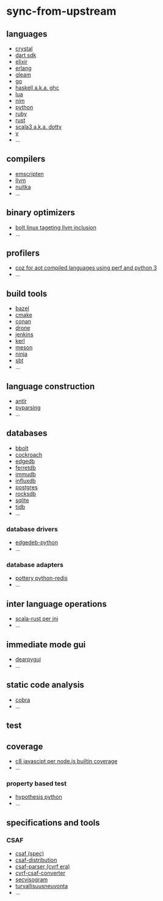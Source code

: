 # sync-from-upstream

## languages

* [crystal](https://github.com/sthagen/crystal-lang-crystal/)
* [dart sdk](https://github.com/sthagen/dart-lang-sdk/)
* [elixir](https://github.com/sthagen/elixir-lang-elixir/)
* [erlang](https://github.com/sthagen/erlang-otp/)
* [gleam](https://github.com/sthagen/gleam-lang-gleam/)
* [go](https://github.com/sthagen/golang-go/)
* [haskell a.k.a. ghc](https://github.com/sthagen/ghc-ghc/)
* [lua](https://github.com/sthagen/lua-lua/)
* [nim](https://github.com/sthagen/nim-lang-Nim/)
* [python](https://github.com/sthagen/python-cpython/)
* [ruby](https://github.com/sthagen/ruby-ruby/)
* [rust](https://github.com/sthagen/rust-lang-rust/)
* [scala3 a.k.a. dotty](https://github.com/sthagen/lampepfl-dotty/)
* [v](https://github.com/sthagen/vlang-v/)
* ...

## compilers

* [emscripten](https://github.com/sthagen/emscripten-core-emscripten)
* [llvm](https://github.com/sthagen/llvm-llvm-project/)
* [nuitka](https://github.com/sthagen/Nuitka-Nuitka/)
*  ...

## binary optimizers

* [bolt linux tageting llvm inclusion](https://github.com/sthagen/facebookincubator-BOLT/)
* ...

## profilers

* [coz for aot compiled languages using perf and python 3](https://github.com/sthagen/plasma-umass-coz/)
* ...

## build tools

* [bazel](https://github.com/sthagen/bazelbuild-bazel/)
* [cmake](https://github.com/sthagen/Kitware-CMake/)
* [conan](https://github.com/sthagen/conan-io-conan/)
* [drone](https://github.com/sthagen/drone-drone)
* [jenkins](https://github.com/sthagen/jenkinsci-jenkins)
* [kerl](https://github.com/sthagen/kerl-kerl)
* [meson](https://github.com/sthagen/mesonbuild-meson/)
* [ninja](https://github.com/sthagen/ninja-build-ninja/)
* [sbt](https://github.com/sthagen/sbt-sbt/)
*  ...

## language construction

* [antlr](https://github.com/sthagen/antlr-antlr4/)
* [pyparsing](https://github.com/sthagen/pyparsing-pyparsing/)
*  ...

## databases

* [bbolt](https://github.com/sthagen/etcd-io-bbolt/)
* [cockroach](https://github.com/sthagen/cockroachdb-cockroach/)
* [edgedb](https://github.com/sthagen/edgedb-edgedb/)
* [ferretdb](https://github.com/sthagen/FerretDB-FerretDB/)
* [immudb](https://github.com/sthagen/codenotary-immudb/)
* [influxdb](https://github.com/sthagen/influxdata-influxdb/)
* [postgres](https://github.com/sthagen/postgres-postgres/)
* [rocksdb](https://github.com/sthagen/facebook-rocksdb/)
* [sqlite](https://github.com/sthagen/sqlite-sqlite/)
* [tidb](https://github.com/sthagen/pingcap-tidb/)
*  ...

### database drivers

* [edgedeb-python](https://github.com/sthagen/edgedb-edgedb-python/)
*  ...

### database adapters

* [pottery python-redis](https://github.com/sthagen/brainix-pottery/)
* ...

## inter language operations

* [scala-rust per jni](https://github.com/sthagen/sideeffffect-scala-rust-interop/)
*  ...

## immediate mode gui

* [dearpygui](https://github.com/sthagen/hoffstadt-DearPyGui/)
* ...

## static code analysis

* [cobra](https://github.com/sthagen/nimble-code-Cobra/)
* ...

## test

## coverage

* [c8 javascipt per node.js builtin coverage](https://github.com/sthagen/bcoe-c8/)
* ...

### property based test

* [hypothesis python](https://github.com/sthagen/HypothesisWorks-hypothesis/)
* ...

## specifications and tools

### CSAF

* [csaf (spec)](https://github.com/sthagen/oasis-tcs-csaf/)
* [csaf-distribution](https://github.com/sthagen/csaf-poc-csaf_distribution/)
* [csaf-parser (cvrf era)](https://github.com/sthagen/oasis-open-csaf-parser/)
* [cvrf-csaf-converter](https://github.com/sthagen/csaf-tools-CVRF-CSAF-Converter/)
* [secvisogram](https://github.com/sthagen/secvisogram-secvisogram/)
* [turvallisuusneuvonta](https://github.com/sthagen/turvallisuusneuvonta/)
*  ...
